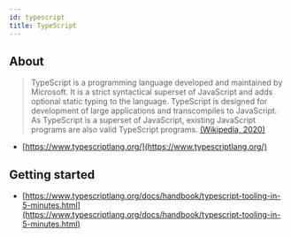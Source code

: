```yaml
---
id: typescript
title: TypeScript
---
```


## About

> TypeScript is a programming language developed and maintained by Microsoft. It is a strict syntactical superset of JavaScript and adds optional static typing to the language. TypeScript is designed for development of large applications and transcompiles to JavaScript. As TypeScript is a superset of JavaScript, existing JavaScript programs are also valid TypeScript programs.
> [(Wikipedia, 2020)](<https://en.wikipedia.org/wiki/Scala_(programming_language)>)

- [https://www.typescriptlang.org/](https://www.typescriptlang.org/)

## Getting started

- [https://www.typescriptlang.org/docs/handbook/typescript-tooling-in-5-minutes.html](https://www.typescriptlang.org/docs/handbook/typescript-tooling-in-5-minutes.html)
